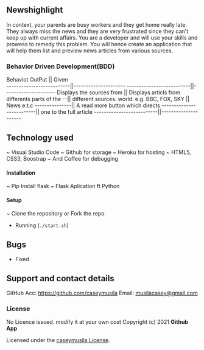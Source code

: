 ## Newshighlight

In context, your parents are busy workers and they get home really late.
They always miss the news and they are very frustrated since they can't
keep up with current affairs. You are a developer and will use your
skills and prowess to remedy this problem. You will hence create an
application that will help them list and preview news articles from various
sources.

### Behavior Driven Development(BDD)

Behaviot OutPut || Given  
--------------------------||---------------------
--------------------------||---------------------
Displays the sources from || Displays articls from
differents parts of the --|| different sources.
world. e.g. BBC, FOX, SKY ||
News e.t.c ---------------|| A read more button which directs
--------------------------|| one to the full article
--------------------------||---------------------

## Technology used

~ Visual Studio Code
~ Github for storage
~ Heroku for hosting
~ HTML5, CSS3, Boostrap
~ And Coffee for debugging 

#### Installation

~ Pip Install flask
~ Flask Aplication ft Python

#### Setup

~ Clone the repository or Fork the repo


- Running (`./start.sh`)



## Bugs

- Fixed

## Support and contact details

 GitHub Acc: https://github.com/caseymusila
 Email: musilacasey@gmail.com

### License

No Licence issued. modify it at your own cost
Copyright (c) 2021 **Github App**

Licensed under the [caseymusila License](LICENSE).
